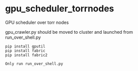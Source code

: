 # gpu_scheduler_torrnodes
GPU scheduler over torr nodes

gpu_crawler.py should be moved to cluster and launched from run_over_shell.py

``` 
pip install gputil 
pip install fabric
pip install fabric2
```

```
Only run run_over_shell.py
```


